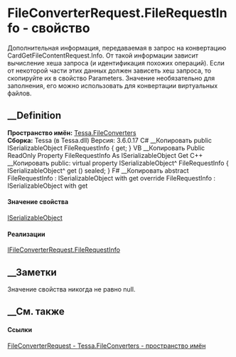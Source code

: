 # FileConverterRequest.FileRequestInfo - свойство
Дополнительная информация, передаваемая в запрос на конвертацию
CardGetFileContentRequest.Info. От такой информации зависит вычисление хеша
запроса (и идентификация похожих операций). Если от некоторой части этих
данных должен зависеть хеш запроса, то скопируйте их в свойство Parameters.
Значение необязательно для заполнения, его можно использовать для конвертации
виртуальных файлов.
## __Definition
 **Пространство имён:** [Tessa.FileConverters](N_Tessa_FileConverters.htm)  
 **Сборка:** Tessa (в Tessa.dll) Версия: 3.6.0.17
C# __Копировать
     public ISerializableObject FileRequestInfo { get; }
VB __Копировать
     Public ReadOnly Property FileRequestInfo As ISerializableObject
    	Get
C++ __Копировать
     public:
    virtual property ISerializableObject^ FileRequestInfo {
    	ISerializableObject^ get () sealed;
    }
F# __Копировать
     abstract FileRequestInfo : ISerializableObject with get
    override FileRequestInfo : ISerializableObject with get
#### Значение свойства
[ISerializableObject](T_Tessa_Platform_Storage_ISerializableObject.htm)
#### Реализации
[IFileConverterRequest.FileRequestInfo](P_Tessa_FileConverters_IFileConverterRequest_FileRequestInfo.htm)  
##  __Заметки
Значение свойства никогда не равно null.
## __См. также
#### Ссылки
[FileConverterRequest - ](T_Tessa_FileConverters_FileConverterRequest.htm)
[Tessa.FileConverters - пространство имён](N_Tessa_FileConverters.htm)
